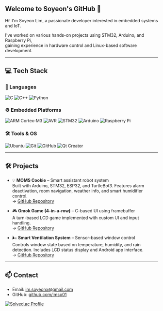## Welcome to Soyeon's GitHub 👋

Hi! I'm Soyeon Lim, a passionate developer interested in embedded systems and IoT.  

I've worked on various hands-on projects using STM32, Arduino, and Raspberry Pi,  
gaining experience in hardware control and Linux-based software development.

---

## 💻 Tech Stack

### 📌 Languages  
![C](https://img.shields.io/badge/C-00599C?style=flat&logo=c&logoColor=white)
![C++](https://img.shields.io/badge/C++-00599C?style=flat&logo=cplusplus&logoColor=white)
![Python](https://img.shields.io/badge/Python-3776AB?style=flat&logo=python&logoColor=white)

### ⚙️ Embedded Platforms  
![ARM Cortex-M3](https://img.shields.io/badge/ARM-Cortex--M3-blue)
![AVR](https://img.shields.io/badge/AVR-ATmega328P-green)
![STM32](https://img.shields.io/badge/STM32-CubeIDE-blue)
![Arduino](https://img.shields.io/badge/Arduino-00979D?style=flat&logo=arduino&logoColor=white)
![Raspberry Pi](https://img.shields.io/badge/Raspberry%20Pi-C51A4A?style=flat&logo=raspberrypi&logoColor=white)

### 🛠 Tools & OS  
![Ubuntu](https://img.shields.io/badge/Ubuntu-E95420?style=flat&logo=ubuntu&logoColor=white)
![Git](https://img.shields.io/badge/Git-F05032?style=flat&logo=git&logoColor=white)
![GitHub](https://img.shields.io/badge/GitHub-181717?style=flat&logo=github&logoColor=white)
![Qt Creator](https://img.shields.io/badge/Qt-Creator-41CD52?style=flat&logo=qt&logoColor=white)

---

## 🛠️ Projects

- 💡 **MOMS Cookie** – Smart assistant robot system  
  Built with Arduino, STM32, ESP32, and TurtleBot3. Features alarm deactivation, room navigation, weather info, and smart humidifier control.  
  → [GitHub Repository](https://github.com/imso01/moms-cookie)

- 🎮 **Omok Game (4-in-a-row)** – C-based UI using framebuffer  
  A turn-based LCD game implemented with custom UI and input handling.  
  → [GitHub Repository](https://github.com/imso01/edge_linux_project)

- 🌬️ **Smart Ventilation System** – Sensor-based window control  
  Controls window state based on temperature, humidity, and rain detection. Includes LCD status display and Android app interface.  
  → [GitHub Repository](https://github.com/imso01/smart-ventilation)

---

## 📫 Contact
- Email: im.soyeonx@gmail.com  
- GitHub: [github.com/imso01](https://github.com/imso01)
  
[![Solved.ac Profile](https://mazassumnida.wtf/api/v2/generate_badge?boj=vpfmvp27)](https://solved.ac/vpfmvp27/)
<!--
**imso01/imso01** is a ✨ _special_ ✨ repository because its `README.md` (this file) appears on your GitHub profile.

Here are  some ideas to get you started:

- 🔭 I’m currently working on ...
- 🌱 I’m currently learning ...
- 👯 I’m looking to collaborate on ...
- 🤔 I’m looking for help with ...
- 💬 Ask me about ...
- 📫 How to reach me: ...
- 😄 Pronouns: ...
- ⚡ Fun fact: ...
-->
